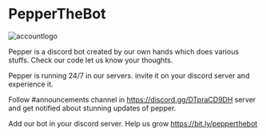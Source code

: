 # PepperTheBot
![accountlogo](https://user-images.githubusercontent.com/42708326/128998518-4fbb95aa-e53e-47fa-b109-5ab6f72b23b3.png)

Pepper is a discord bot created by our own hands which does various stuffs. Check our code let us know your thoughts.

Pepper is running 24/7 in our servers. invite it on your discord server and experience it.

Follow #announcements channel in https://discord.gg/DTpraCD9DH server and get notified about stunning updates of pepper.

Add our bot in your discord server. Help us grow https://bit.ly/pepperthebot  
